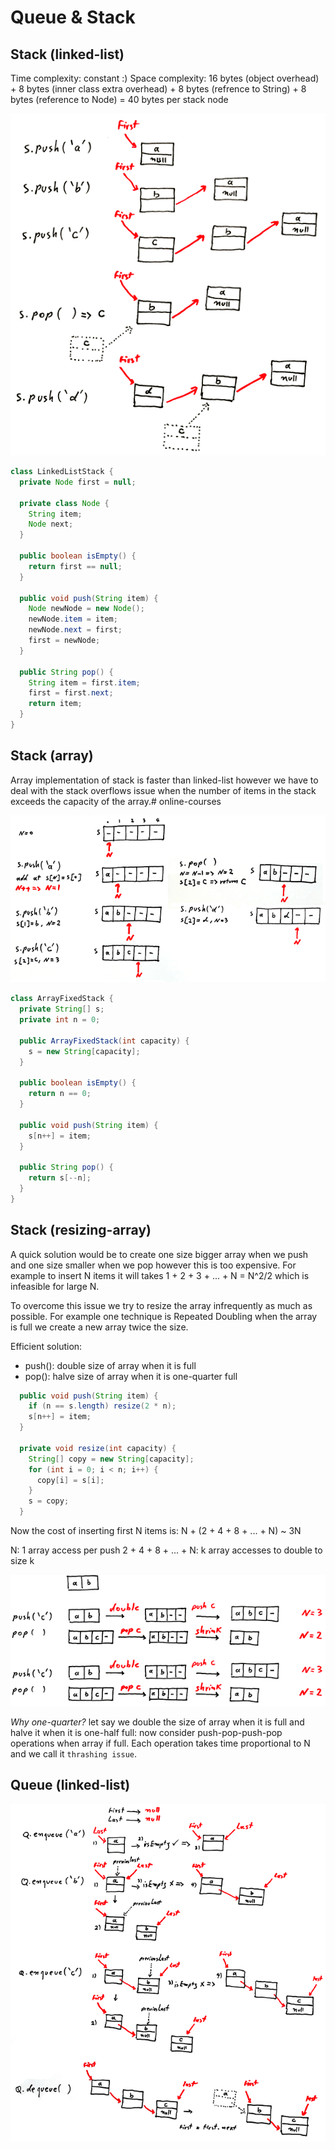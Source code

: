 # Queue & Stack


## Stack (linked-list)

Time complexity: constant :)
Space complexity: 16 bytes (object overhead) + 8 bytes (inner class extra overhead) + 8 bytes (refrence to String) + 8 bytes (reference to Node) = 40 bytes per stack node

![linked-list-stack](asset/link-list-stack.png "linked-list-stack")

```java
class LinkedListStack {
  private Node first = null;

  private class Node {
    String item;
    Node next;
  }

  public boolean isEmpty() {
    return first == null;
  }

  public void push(String item) {
    Node newNode = new Node();
    newNode.item = item;
    newNode.next = first;
    first = newNode;
  }

  public String pop() {
    String item = first.item;
    first = first.next;   
    return item;
  }
}
```

## Stack (array)
Array implementation of stack is faster than linked-list however we have to deal with the stack overflows issue when the number of items in the stack exceeds the capacity of the array.# online-courses

![array-stack](asset/array-stack-o.png "array-stack")

```java
class ArrayFixedStack {
  private String[] s;
  private int n = 0;

  public ArrayFixedStack(int capacity) {
    s = new String[capacity];
  }

  public boolean isEmpty() {
    return n == 0;
  }

  public void push(String item) {
    s[n++] = item;
  }

  public String pop() {
    return s[--n];
  }
}
```


## Stack (resizing-array)

A quick solution would be to create one size bigger array when we push and one size smaller when we pop however this is too expensive. For example to insert N items it will takes 1 + 2 + 3 + ... + N = N^2/2 which is infeasible for large N. 

To overcome this issue we try to resize the array infrequently as much as possible. For example one technique is Repeated Doubling when the array is full we create a new array twice the size.

Efficient solution:
* push(): double size of array when it is full
* pop(): halve size of array when it is one-quarter full

```java
  public void push(String item) {
    if (n == s.length) resize(2 * n);
    s[n++] = item;
  }

  private void resize(int capacity) {
    String[] copy = new String[capacity];
    for (int i = 0; i < n; i++) {
      copy[i] = s[i];
    }
    s = copy;
  }
```
Now the cost of inserting first N items is: 
N + (2 + 4 + 8 + ... + N) ~ 3N

N: 1 array access per push
2 + 4 + 8 + ... + N: k array accesses to double to size k

![thrashing issue](asset/resize-array-stack-thrashing-issue.png "thrashing issue")

*Why one-quarter?* let say we double the size of array when it is full and halve it when it is one-half full: now consider push-pop-push-pop operations when array if full. Each operation takes time proportional to N and we call it `thrashing issue`. 


## Queue (linked-list)

![linked-list-queue](asset/link-list-queue.png "linked-list-queue")